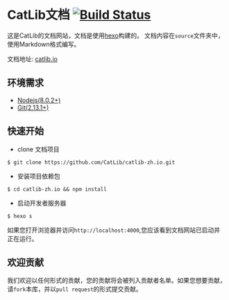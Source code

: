 # CatLib文档 [![Build Status](https://www.travis-ci.org/CatLib/catlib-zh.io.svg?branch=1.3)](https://www.travis-ci.org/CatLib/CatLib.io)

这是CatLib的文档网站，文档是使用[hexo](http://hexo.io/)构建的。 文档内容在`source`文件夹中，使用Markdown格式编写。

文档地址: [catlib.io](https://catlib.io)

## 环境需求

- [Nodejs(8.0.2+)](https://nodejs.org/en/)
- [Git(2.13.1+)](https://nodejs.org/en/)

## 快速开始

- clone 文档项目

```shell
$ git clone https://github.com/CatLib/catlib-zh.io.git
```

- 安装项目依赖包

```shell
$ cd catlib-zh.io && npm install
```

- 启动开发者服务器

```shell
$ hexo s
```

如果您打开浏览器并访问`http://localhost:4000`,您应该看到文档网站已启动并正在运行。

## 欢迎贡献

我们欢迎以任何形式的贡献，您的贡献将会被列入贡献者名单。如果您想要贡献，请`fork`本库，并以`pull request`的形式提交贡献。
